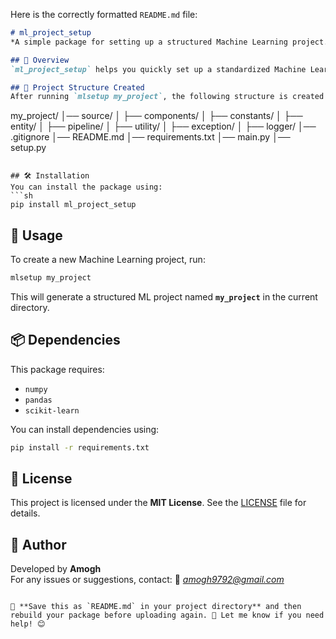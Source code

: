 Here is the correctly formatted `README.md` file:

```md
# ml_project_setup  
*A simple package for setting up a structured Machine Learning project.*

## 📖 Overview  
`ml_project_setup` helps you quickly set up a standardized Machine Learning project structure with best practices.

## 📂 Project Structure Created  
After running `mlsetup my_project`, the following structure is created:

```
my_project/
│── source/
│   ├── components/
│   ├── constants/
│   ├── entity/
│   ├── pipeline/
│   ├── utility/
│   ├── exception/
│   ├── logger/
│── .gitignore
│── README.md
│── requirements.txt
│── main.py
│── setup.py
```

## 🛠 Installation  
You can install the package using:
```sh
pip install ml_project_setup
```

## 🚀 Usage  
To create a new Machine Learning project, run:
```sh
mlsetup my_project
```
This will generate a structured ML project named **`my_project`** in the current directory.

## 📦 Dependencies  
This package requires:
- `numpy`
- `pandas`
- `scikit-learn`

You can install dependencies using:
```sh
pip install -r requirements.txt
```

## 📝 License  
This project is licensed under the **MIT License**. See the [LICENSE](LICENSE) file for details.

## 👤 Author  
Developed by **Amogh**  
For any issues or suggestions, contact: 📧 *amogh9792@gmail.com*
```

🔹 **Save this as `README.md` in your project directory** and then rebuild your package before uploading again. 🚀 Let me know if you need help! 😊